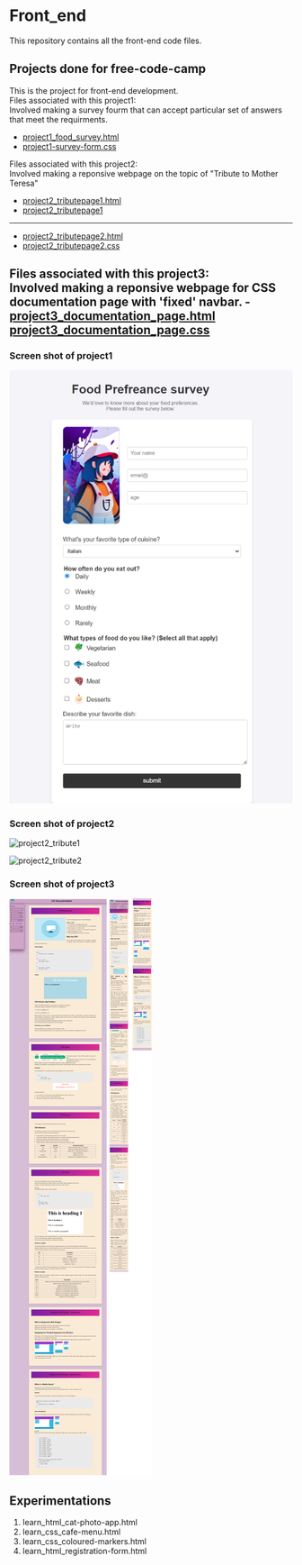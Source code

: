 # Front_end
This repository contains all the front-end code files.

## Projects done for free-code-camp 
This is the project for front-end development.<br>
Files associated with this project1:<br>
Involved making a survey fourm that can accept particular set of answers that meet the requirments.
- [project1_food_survey.html ](project1_food_survey.html)
- [project1-survey-form.css](css_scripts/project1-survey-form.css)

Files associated with this project2:<br>
Involved making a reponsive webpage on the topic of "Tribute to Mother Teresa"
- [project2_tributepage1.html](project2_tributepage1.html)
- [project2_tributepage1](css_scripts/project2_tributepage1.css)
---

- [project2_tributepage2.html](project2_tributepage2.html)
- [project2_tributepage2.css](css_scripts/project2_tributepage2.css)

Files associated with this project3:<br>
Involved making a reponsive webpage for CSS documentation page with 'fixed' navbar.
-[project3_documentation_page.html](project3_doc_page.html)
[project3_documentation_page.css](css_scripts/project3_doc_page.css)
-

### Screen shot of project1

![project1_food_surveyform](images/project1_webpage_screenshot.png)


### Screen shot of project2
![project2_tribute1](images/project2_tribute1_screenshot.png)

![project2_tribute2](images/project2_tribute2_screenshot.png)

### Screen shot of project3
![project3_doc_screenshot](images/project3_doc.png)

## Experimentations
1. learn_html_cat-photo-app.html 
2. learn_css_cafe-menu.html 
3. learn_css_coloured-markers.html 
4. learn_html_registration-form.html 


